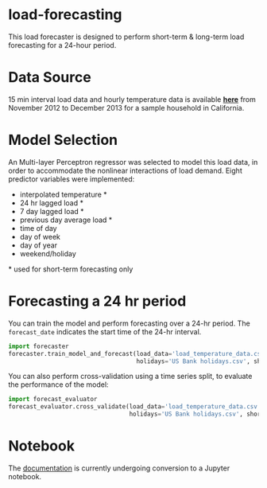 # load-forecasting
This load forecaster is designed to perform short-term & long-term load forecasting for a 24-hour period.

# Data Source
15 min interval load data and hourly temperature data is available [**here**](load_temperature_data.csv) from November 2012 to December 2013 for a sample household in California.

# Model Selection
An Multi-layer Perceptron regressor was selected to model this load data, in order to accommodate the nonlinear interactions of load demand. Eight predictor variables were implemented:

* interpolated temperature \*
* 24 hr lagged load \*
* 7 day lagged load \*
* previous day average load \*
* time of day
* day of week
* day of year
* weekend/holiday

\* used for short-term forecasting only

# Forecasting a 24 hr period
You can train the model and perform forecasting over a 24-hr period. The `forecast_date` indicates the start time of the 24-hr interval.

```python
import forecaster
forecaster.train_model_and_forecast(load_data='load_temperature_data.csv', forecast_date='2018-6-30 14:30', 
                                    holidays='US Bank holidays.csv', short_term=False)
```

You can also perform cross-validation using a time series split, to evaluate the performance of the model:
```python
import forecast_evaluator
forecast_evaluator.cross_validate(load_data='load_temperature_data.csv', 
                                  holidays='US Bank holidays.csv', short_term=False)
```

# Notebook
The [documentation](Methodology%20and%20Key%20Findings.docx) is currently undergoing conversion to a Jupyter notebook.
